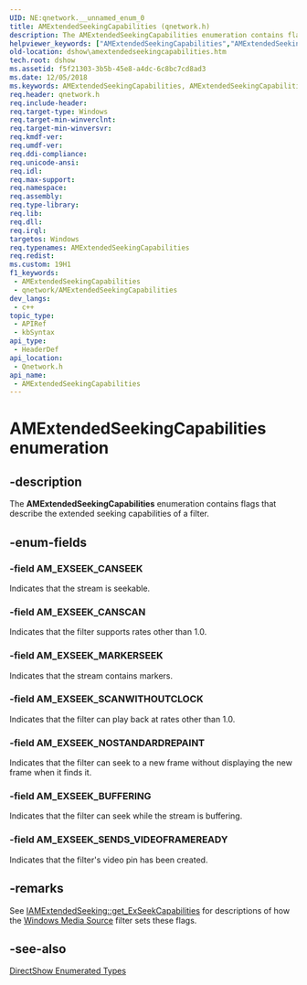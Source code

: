 ```yaml
---
UID: NE:qnetwork.__unnamed_enum_0
title: AMExtendedSeekingCapabilities (qnetwork.h)
description: The AMExtendedSeekingCapabilities enumeration contains flags that describe the extended seeking capabilities of a filter.
helpviewer_keywords: ["AMExtendedSeekingCapabilities","AMExtendedSeekingCapabilities enumeration [DirectShow]","AMExtendedSeekingCapabilitiesEnumeration","AM_EXSEEK_BUFFERING","AM_EXSEEK_CANSCAN","AM_EXSEEK_CANSEEK","AM_EXSEEK_MARKERSEEK","AM_EXSEEK_NOSTANDARDREPAINT","AM_EXSEEK_SCANWITHOUTCLOCK","AM_EXSEEK_SENDS_VIDEOFRAMEREADY","dshow.amextendedseekingcapabilities","qnetwork/AMExtendedSeekingCapabilities","qnetwork/AM_EXSEEK_BUFFERING","qnetwork/AM_EXSEEK_CANSCAN","qnetwork/AM_EXSEEK_CANSEEK","qnetwork/AM_EXSEEK_MARKERSEEK","qnetwork/AM_EXSEEK_NOSTANDARDREPAINT","qnetwork/AM_EXSEEK_SCANWITHOUTCLOCK","qnetwork/AM_EXSEEK_SENDS_VIDEOFRAMEREADY"]
old-location: dshow\amextendedseekingcapabilities.htm
tech.root: dshow
ms.assetid: f5f21303-3b5b-45e8-a4dc-6c8bc7cd8ad3
ms.date: 12/05/2018
ms.keywords: AMExtendedSeekingCapabilities, AMExtendedSeekingCapabilities enumeration [DirectShow], AMExtendedSeekingCapabilitiesEnumeration, AM_EXSEEK_BUFFERING, AM_EXSEEK_CANSCAN, AM_EXSEEK_CANSEEK, AM_EXSEEK_MARKERSEEK, AM_EXSEEK_NOSTANDARDREPAINT, AM_EXSEEK_SCANWITHOUTCLOCK, AM_EXSEEK_SENDS_VIDEOFRAMEREADY, dshow.amextendedseekingcapabilities, qnetwork/AMExtendedSeekingCapabilities, qnetwork/AM_EXSEEK_BUFFERING, qnetwork/AM_EXSEEK_CANSCAN, qnetwork/AM_EXSEEK_CANSEEK, qnetwork/AM_EXSEEK_MARKERSEEK, qnetwork/AM_EXSEEK_NOSTANDARDREPAINT, qnetwork/AM_EXSEEK_SCANWITHOUTCLOCK, qnetwork/AM_EXSEEK_SENDS_VIDEOFRAMEREADY
req.header: qnetwork.h
req.include-header: 
req.target-type: Windows
req.target-min-winverclnt: 
req.target-min-winversvr: 
req.kmdf-ver: 
req.umdf-ver: 
req.ddi-compliance: 
req.unicode-ansi: 
req.idl: 
req.max-support: 
req.namespace: 
req.assembly: 
req.type-library: 
req.lib: 
req.dll: 
req.irql: 
targetos: Windows
req.typenames: AMExtendedSeekingCapabilities
req.redist: 
ms.custom: 19H1
f1_keywords:
 - AMExtendedSeekingCapabilities
 - qnetwork/AMExtendedSeekingCapabilities
dev_langs:
 - c++
topic_type:
 - APIRef
 - kbSyntax
api_type:
 - HeaderDef
api_location:
 - Qnetwork.h
api_name:
 - AMExtendedSeekingCapabilities
---
```


# AMExtendedSeekingCapabilities enumeration


## -description

The <b>AMExtendedSeekingCapabilities</b> enumeration contains flags that describe the extended seeking capabilities of a filter.

## -enum-fields

### -field AM_EXSEEK_CANSEEK

Indicates that the stream is seekable.

### -field AM_EXSEEK_CANSCAN

Indicates that the filter supports rates other than 1.0.

### -field AM_EXSEEK_MARKERSEEK

Indicates that the stream contains markers.

### -field AM_EXSEEK_SCANWITHOUTCLOCK

Indicates that the filter can play back at rates other than 1.0.

### -field AM_EXSEEK_NOSTANDARDREPAINT

Indicates that the filter can seek to a new frame without displaying the new frame when it finds it.

### -field AM_EXSEEK_BUFFERING

Indicates that the filter can seek while the stream is buffering.

### -field AM_EXSEEK_SENDS_VIDEOFRAMEREADY

Indicates that the filter's video pin has been created.

## -remarks

See <a href="https://docs.microsoft.com/windows/desktop/api/qnetwork/nf-qnetwork-iamextendedseeking-get_exseekcapabilities">IAMExtendedSeeking::get_ExSeekCapabilities</a> for descriptions of how the <a href="https://docs.microsoft.com/windows/desktop/DirectShow/windows-media-source-filter">Windows Media Source</a> filter sets these flags.

## -see-also

<a href="https://docs.microsoft.com/windows/desktop/DirectShow/directshow-enumerated-types">DirectShow Enumerated Types</a>

